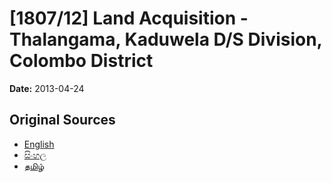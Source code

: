 # [1807/12] Land Acquisition - Thalangama, Kaduwela D/S Division, Colombo District

**Date:** 2013-04-24

## Original Sources

- [English](https://documents.gov.lk/view/extra-gazettes/2013/4/1807-12_E.pdf)
- [සිංහල](https://documents.gov.lk/view/extra-gazettes/2013/4/1807-12_S.pdf)
- [தமிழ்](https://documents.gov.lk/view/extra-gazettes/2013/4/1807-12_T.pdf)
